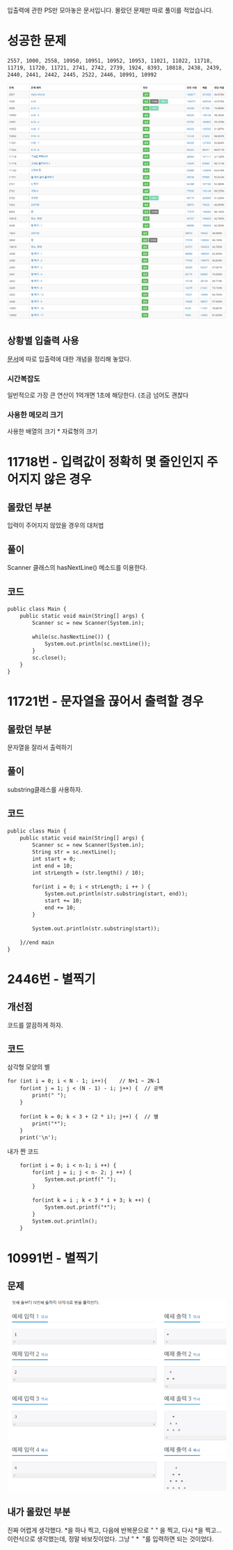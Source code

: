 입출력에 관한 PS만 모아놓은 문서입니다. 몰랐던 문제만 따로 풀이를 적었습니다.

# 성공한 문제

    2557, 1000, 2558, 10950, 10951, 10952, 10953, 11021, 11022, 11718, 11719, 11720, 11721, 2741, 2742, 2739, 1924, 8393, 10818, 2438, 2439, 2440, 2441, 2442, 2445, 2522, 2446, 10991, 10992

![](/img/입출력_2.PNG)
![](/img/입출력_3.PNG)


## 상황별 입출력 사용

[문서](/Back-End/studyJava/개념/입출력.md)에 따로 입출력에 대한 개념을 정리해 놓았다.

### 시간복잡도

일반적으로 가장 큰 연산이 1억개면 1초에 해당한다. (조금 넘어도 괜찮다

### 사용한 메모리 크기

사용한 배열의 크기 * 자료형의 크기

# 11718번 - 입력값이 정확히 몇 줄인인지 주어지지 않은 경우

## 몰랐던 부분

입력이 주어지지 않았을 경우의 대처법

## 풀이

Scanner 클래스의 hasNextLine() 메소드를 이용한다.

## 코드

    public class Main {
        public static void main(String[] args) {
            Scanner sc = new Scanner(System.in);
            
            while(sc.hasNextLine()) {
                System.out.println(sc.nextLine());			
            }
            sc.close();
        }
    }


# 11721번 - 문자열을 끊어서 출력할 경우

## 몰랐던 부분

문자열을 잘라서 출력하기

## 풀이

substring클래스를 사용하자.

## 코드

    public class Main {
        public static void main(String[] args) {
            Scanner sc = new Scanner(System.in);
            String str = sc.nextLine();
            int start = 0;
            int end = 10;
            int strLength = (str.length() / 10);
            
            for(int i = 0; i < strLength; i ++ ) {
                System.out.println(str.substring(start, end));
                start += 10;
                end += 10;
            }
            
            System.out.println(str.substring(start));
            
        }//end main
    }


# 2446번 - 별찍기

## 개선점

코드를 깔끔하게 하자.

## 코드

삼각형 모양의 별

    for (int i = 0; i < N - 1; i++){	// N+1 ~ 2N-1
        for(int j = 1; j < (N - 1) - i; j++) {	// 공백
            print(" ");
        }
        
        for(int k = 0; k < 3 + (2 * i); j++) {	// 별
            print("*");
        }
        print('\n');


내가 짠 코드

        for(int i = 0; i < n-1; i ++) {
            for(int j = i; j < n- 2; j ++) {
                System.out.printf(" ");
            }

            for(int k = i ; k < 3 * i + 3; k ++) {
                System.out.printf("*");
            }
            System.out.println();
        }


# 10991번 - 별찍기

## 문제

![](/img/입출력_1.PNG)

## 내가 몰랐던 부분

진짜 어렵게 생각했다. *을 하나 찍고, 다음에 반복문으로 " " 을 찍고, 다시 *을 찍고... 이런식으로 생각했는데, 정말 바보짓이었다. 그냥  	" *&nbsp;&nbsp;"를 입력하면 되는 것이었다.


